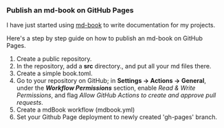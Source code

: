 ### Publish an md-book on GitHub Pages

I have just started using [md-book](https://github.com/rust-lang/mdBook) to write documentation for my projects.

Here's a step by step guide on how to publish an md-book on GitHub Pages.

1. Create a public repository.
2. In the repository, add a **src** directory., and put all your md files there.
3. Create a simple book.toml.
4. Go to your repository on GitHub; in **Settings → Actions → General**, under the ***Workflow Permissions*** section, enable *Read & Write Permissions*, and flag *Allow GitHub Actions to create and approve pull requests*.
5. Create a mdBook workflow (mdbook.yml)
6. Set your Github Page deployment to newly created 'gh-pages' branch.
